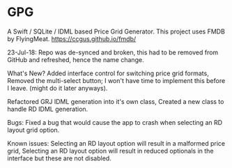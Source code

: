# GPG
A Swift / SQLite / IDML based Price Grid Generator. This project uses FMDB by FlyingMeat. https://ccgus.github.io/fmdb/

23-Jul-18: Repo was de-synced and broken, this had to be removed from GitHub and refreshed, hence the name change.

What's New?
Added interface control for switching price grid formats,
Removed the multi-select button; I won't have time to implement this before I leave. (might do it later anyways).

Refactored GRJ IDML generation into it's own class,
Created a new class to handle RD IDML generation.

Bugs:
Fixed a bug that would cause the app to crash when selecting an RD layout grid option.

Known issues:
Selecting an RD layout option will result in a malformed price grid, 
Selecting an RD layout option will result in reduced optionals in the interface but these are not disabled.

